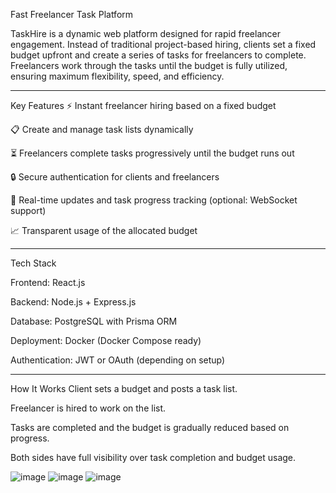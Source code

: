Fast Freelancer Task Platform

TaskHire is a dynamic web platform designed for rapid freelancer engagement. Instead of traditional project-based hiring, clients set a fixed budget upfront and create a series of tasks for freelancers to complete. Freelancers work through the tasks until the budget is fully utilized, ensuring maximum flexibility, speed, and efficiency.

--------------------------------

Key Features
⚡ Instant freelancer hiring based on a fixed budget

📋 Create and manage task lists dynamically

⏳ Freelancers complete tasks progressively until the budget runs out

🔒 Secure authentication for clients and freelancers

💬 Real-time updates and task progress tracking (optional: WebSocket support)

📈 Transparent usage of the allocated budget

------------------------------------------------------------

Tech Stack

Frontend: React.js

Backend: Node.js + Express.js

Database: PostgreSQL with Prisma ORM

Deployment: Docker (Docker Compose ready)

Authentication: JWT or OAuth (depending on setup)

---------------------------------------------------------------------

How It Works
Client sets a budget and posts a task list.

Freelancer is hired to work on the list.

Tasks are completed and the budget is gradually reduced based on progress.

Both sides have full visibility over task completion and budget usage.


![image](https://github.com/user-attachments/assets/a8d5e4ae-a5d9-447c-8d57-8649da86d4d5)
![image](https://github.com/user-attachments/assets/fbe45d15-397a-49f7-bafb-3330551e366b)
![image](https://github.com/user-attachments/assets/c4a37816-b2c6-4b65-8b5a-f98e5456c73e)


